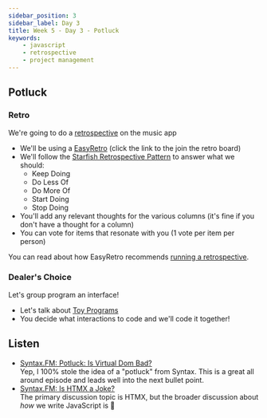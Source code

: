 ```yaml
---
sidebar_position: 3
sidebar_label: Day 3
title: Week 5 - Day 3 - Potluck
keywords:
    - javascript
    - retrospective
    - project management
---
```


<!-- markdownlint-disable no-inline-html no-trailing-punctuation -->

## Potluck

### Retro

We're going to do a [retrospective](/docs/lessons/front-end-foundations/project-management-101/#scrum) on the music app

- We'll be using a [EasyRetro](https://easyretro.io/publicboard/mprhKPu7nQV2hfN3xnhBHsG5hA92/1cb6929c-a3e9-41ab-8bf4-3feddebe33cc) (click the link to the join the retro board)
- We'll follow the [Starfish Retrospective Pattern](https://agileretrospectives.org/en/blog/starfish-exercise) to answer what we should:
  - Keep Doing
  - Do Less Of
  - Do More Of
  - Start Doing
  - Stop Doing
- You'll add any relevant thoughts for the various columns (it's fine if you don't have a thought for a column)
- You can vote for items that resonate with you (1 vote per item per person)

You can read about how EasyRetro recommends [running a retrospective](https://easyretro.io/blog/how-to-run-a-basic-retrospective-using-funretro/).

### Dealer's Choice

Let's group program an interface!

- Let's talk about [Toy Programs](https://en.wikipedia.org/wiki/Toy_program)
- You decide what interactions to code and we'll code it together!

## Listen

- [Syntax.FM: Potluck: Is Virtual Dom Bad?](https://syntax.fm/show/724/potluck-is-virtual-dom-bad)
    <br/>Yep, I 100% stole the idea of a "potluck" from Syntax. This is a great all around episode and leads well into the next bullet point.
- [Syntax.FM: Is HTMX a Joke?](https://syntax.fm/show/726/is-htmx-a-joke)
    <br/>The primary discussion topic is HTMX, but the broader discussion about _how_ we write JavaScript is 🤌
